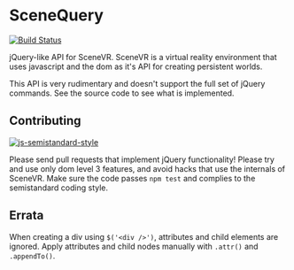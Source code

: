 # SceneQuery

[![Build Status](https://travis-ci.org/scenevr/scenequery.svg?branch=master)](https://travis-ci.org/scenevr/scenequery)

jQuery-like API for SceneVR. SceneVR is a virtual reality environment that uses javascript and the dom as it's API for creating persistent worlds.

This API is very rudimentary and doesn't support the full set of jQuery commands. See the source code to see what is implemented. 

## Contributing

[![js-semistandard-style](https://cdn.rawgit.com/flet/semistandard/master/badge.svg)](https://github.com/flet/semistandard)

Please send pull requests that implement jQuery functionality! Please try and use only dom level 3 features, and avoid hacks that use the internals of SceneVR. Make sure the code passes `npm test` and complies to the semistandard coding style.

## Errata

When creating a div using `$('<div />')`, attributes and child elements are ignored. Apply attributes and child nodes manually with `.attr()` and `.appendTo()`.